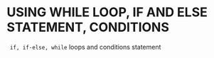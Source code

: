 # USING WHILE LOOP, IF AND ELSE STATEMENT, CONDITIONS #
``` if, if-else, while``` loops and conditions statement
